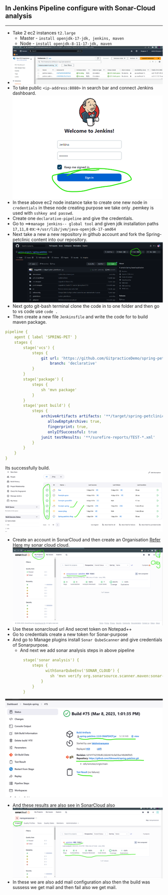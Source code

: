 ## In Jenkins Pipeline configure with Sonar-Cloud analysis
----------------------------------------------------------
* Take 2 ec2 instances `t2.large`
   * Master - `install openjdk-17-jdk, jenkins, maven`
   * Node - `install openjdk-8-11-17-jdk, maven`
* ![preview](./images/jenkins01.png)
* To take public `<ip-address:8080>` in search bar and connect Jenkins dashboard.
![preview](./images/jenkins02.png)
* In these above ec2 node instance take to create one new node in `credentials`
  in these node creating purpose we take only .pemkey is used with `sshkey and passwd`.
* Create one `declarative-pipeline` and give the credentials.
* Go to ==>`manage jenkins-- global tool` and   given jdk installation paths `17,11,8` 
  ex:->`/usr/lib/jvm/java-openjdk-17-amd64` 
* Next take a new a new repository in github account and fork the Spring-petclinic content into our repository.
![preview](./images/jenkins04.png)
* Next goto git-bash terminal clone the code in to one folder and then go to
  vs code use `code .` 
* Then create a new file `Jenkinsfile` and write the code for to build maven package.
```yaml
pipeline {
    agent { label 'SPRING-PET' }
    stages {
        stage('vcs') {
            steps {
                git url: 'https://github.com/GitpracticeDemo/spring-petclinic.git',
                    branch: 'declarative'
            }
        }
        stage('package') {
            steps {
                sh 'mvn package'
            }
        }
        stage('post build') {
            steps {
                archiveArtifacts artifacts: '**/target/spring-petclinic-3.0.0-SNAPSHOT.jar',
                   allowEmptyArchive: true,
                   fingerprint: true,
                   onlyIfSuccessful: true
                junit testResults: '**/surefire-reports/TEST-*.xml'
            }
        }
    }
}
```
Its successfully build.
![preview](./images/jenkins05.png)
* Create an account in SonarCloud and then create an Organisation [Refer Here](https://sonarcloud.io/projects) my sonar cloud cloud.
![preview](./images/jenkins03.png)
* Use these sonarcloud url And secret token on Notepad++
* Go to credentials create a new token for Sonar-purpose
* And go to Manage plugins install `Sonar QubeScanner` and give credentials of Sonarpurpose.
   * And next we add sonar analysis steps in above pipeline 
```yaml
        stage('sonar analysis') {
            steps {
                  withSonarQubeEnv('SONAR_CLOUD') {
                    sh 'mvn verify org.sonarsource.scanner.maven:sonar-maven-plugin:sonar -Dsonar.projectKey=narayanasonar_sonarproject -Dsonar.organization=narayanasonar'
                }
            }
        }
```
![preview](./images/jenkins06.png)
* And these results are also see in SonarCloud also 
![preview](./images/jenkins07.png)
* In these we are also add mail configuration also then the build was sussess we get mail and then fail also we get mail.
 